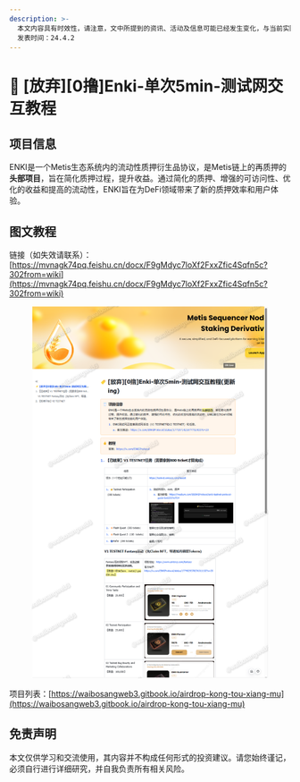 ```yaml
---
description: >-
  本文内容具有时效性，请注意，文中所提到的资讯、活动及信息可能已经发生变化，与当前实际情况有所不同。我们建议您在做出任何决策之前，始终进行自主研究和验证。
  发表时间：24.4.2
---
```


# 🤬 \[放弃]\[0撸]Enki-单次5min-测试网交互教程

## **项目信息**

ENKI是一个Metis生态系统内的流动性质押衍生品协议，是Metis链上的再质押的**头部项目**，旨在简化质押过程，提升收益。通过简化的质押、增强的可访问性、优化的收益和提高的流动性，ENKI旨在为DeFi领域带来了新的质押效率和用户体验。

## 图文教程

链接（如失效请联系）：[https://mvnagk74pq.feishu.cn/docx/F9gMdyc7loXf2FxxZfic4Sqfn5c?302from=wiki](https://mvnagk74pq.feishu.cn/docx/F9gMdyc7loXf2FxxZfic4Sqfn5c?302from=wiki)

<figure><img src="../.gitbook/assets/image (1) (1) (1) (1) (1) (1) (1) (1) (1) (1) (1).png" alt=""><figcaption></figcaption></figure>

项目列表：[https://waibosangweb3.gitbook.io/airdrop-kong-tou-xiang-mu](https://waibosangweb3.gitbook.io/airdrop-kong-tou-xiang-mu)

## 免责声明 <a href="#mian-ze-sheng-ming" id="mian-ze-sheng-ming"></a>

本文仅供学习和交流使用，其内容并不构成任何形式的投资建议。请您始终谨记，必须自行进行详细研究，并自我负责所有相关风险。
